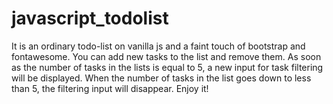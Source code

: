 # javascript_todolist
It is an ordinary todo-list on vanilla js and a faint touch of bootstrap and fontawesome. 
You can add new tasks to the list and remove them. As soon as the number of tasks in the lists is equal to 5, a new input for task filtering will be displayed. 
When the number of tasks in the list goes down to less than 5, the filtering input will disappear.
Enjoy it!
